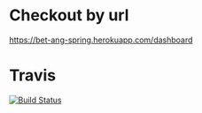# Checkout by url

https://bet-ang-spring.herokuapp.com/dashboard
 
# Travis
[![Build Status](https://travis-ci.com/NiceWone/betback.svg?branch=master)](https://travis-ci.com/NiceWone/betback)
